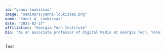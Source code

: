 ```yaml
---
id: "yanni-loukissas"
image: "seminars/yanni-loukissas.png"
name: "Yanni A. Loukissas"
date: "2025-02-27"
affiliation: "Georgia Tech Institute"
bio: "As an associate professor of Digital Media at Georgia Tech, Yanni A. Loukissas teaches and conducts research primarily in the areas of data studies and data visualization. He is the founding executive director of the Interdisciplinary Media Arts Center, which fosters projects and pathways for researchers, students, and practitioners who want to make expressive use of innovative technologies."
---
```


Test